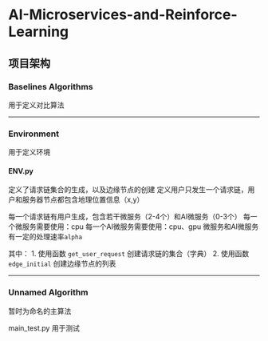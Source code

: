 # AI-Microservices-and-Reinforce-Learning

## 项目架构

### Baselines Algorithms

用于定义对比算法

---

### Environment
用于定义环境
#### ENV.py

定义了请求链集合的生成，以及边缘节点的创建
定义用户只发生一个请求链，用户和服务器节点都包含地理位置信息（x,y）

每一个请求链有用户生成，包含若干微服务（2-4个）和AI微服务（0-3个）
每一个微服务需要使用：cpu
每一个AI微服务需要使用：cpu、gpu
微服务和AI微服务有一定的处理速率`alpha`

其中：
    1. 使用函数 `get_user_request` 创建请求链的集合（字典）
    2. 使用函数 `edge_initial` 创建边缘节点的列表

---

### Unnamed Algorithm

暂时为命名的主算法

main_test.py 用于测试